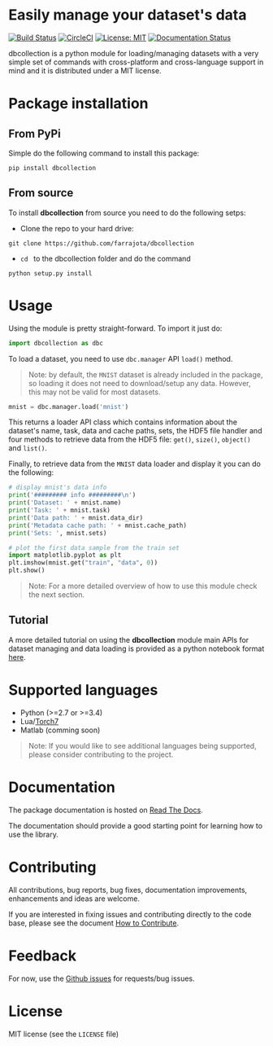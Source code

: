 # Easily manage your dataset's data

[![Build Status](https://travis-ci.org/farrajota/dbcollection.svg?branch=master)](https://travis-ci.org/farrajota/dbcollection)
[![CircleCI](https://circleci.com/gh/farrajota/dbcollection/tree/master.svg?style=svg)](https://circleci.com/gh/farrajota/dbcollection/tree/master)
[![License: MIT](https://img.shields.io/badge/License-MIT-yellow.svg)](https://opensource.org/licenses/MIT)
[![Documentation Status](https://readthedocs.org/projects/dbcollection/badge/?version=latest)](http://dbcollection.readthedocs.io/en/latest/?badge=latest)


dbcollection is a python module for loading/managing datasets with a very simple set of commands with cross-platform and cross-language support in mind and it is distributed under a MIT license.


# Package installation

## From PyPi

Simple do the following command to install this package:
```
pip install dbcollection
```

## From source

To install **dbcollection** from source you need to do the following setps:

- Clone the repo to your hard drive:
```
git clone https://github.com/farrajota/dbcollection
```
- `cd ` to the dbcollection folder and do the command
```
python setup.py install
```

# Usage

Using the module is pretty straight-forward. To import it just do:

```python
import dbcollection as dbc
```

To load a dataset, you need to use `dbc.manager` API `load()` method.

> Note: by default, the `MNIST` dataset is already included in the package, so loading it does not need to download/setup any data. However, this may not be valid for most datasets.

```python
mnist = dbc.manager.load('mnist')
```

This returns a loader API class which contains information about the dataset's name, task, data and cache paths, sets, the HDF5 file handler and four methods to retrieve data from the HDF5 file: `get()`, `size()`, `object()` and `list()`.

Finally, to retrieve data from the `MNIST` data loader and display it you can do the following:

```python
# display mnist's data info
print('######### info #########\n')
print('Dataset: ' + mnist.name)
print('Task: ' + mnist.task)
print('Data path: ' + mnist.data_dir)
print('Metadata cache path: ' + mnist.cache_path)
print('Sets: ', mnist.sets)

# plot the first data sample from the train set
import matplotlib.pyplot as plt
plt.imshow(mnist.get("train", "data", 0))
plt.show()
```

> Note: For a more detailed overview of how to use this module check the next section.

## Tutorial

A more detailed tutorial on using the **dbcollection** module main APIs for dataset managing and data loading is provided as a python notebook format [here](todo).


# Supported languages


- Python (>=2.7 or >=3.4)
- Lua/[Torch7](https://github.com/torch/torch7)
- Matlab (comming soon)

> Note: If you would like to see additional languages being supported, please consider contributing to the project.


# Documentation

The package documentation is hosted on [Read The Docs](http://dbcollection.readthedocs.io/en/latest/).

The documentation should provide a good starting point for learning how to use the library.


# Contributing

All contributions, bug reports, bug fixes, documentation improvements, enhancements and ideas are welcome.

If you are interested in fixing issues and contributing directly to the code base, please see the document [How to Contribute](https://github.com/farrajota/dbcollection/wiki/How-to-Contribute).

# Feedback

For now, use the [Github issues](https://github.com/farrajota/dbcollection/issues) for requests/bug issues.

# License

MIT license (see the `LICENSE` file)
